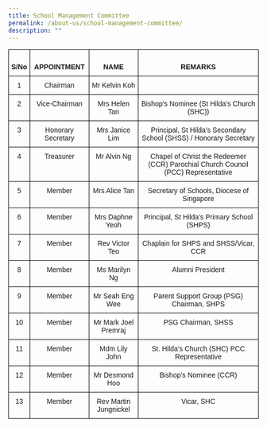 ```yaml
---
title: School Management Committee
permalink: /about-us/school-management-committee/
description: ""
---
```

<style type="text/css">
.tg  {border-collapse:collapse;border-spacing:0;}
.tg td{border-color:black;border-style:solid;border-width:1px;font-family:Arial, sans-serif;font-size:14px;
  overflow:hidden;padding:10px 5px;word-break:normal;}
.tg th{border-color:black;border-style:solid;border-width:1px;font-family:Arial, sans-serif;font-size:14px;
  font-weight:normal;overflow:hidden;padding:10px 5px;word-break:normal;}
.tg .tg-baqh{text-align:center;vertical-align:top}
.tg .tg-amwm{font-weight:bold;text-align:center;vertical-align:top}
</style>
<table class="tg">
<thead>
  <tr>
    <th class="tg-amwm"><br><span style="background-color:initial">S/No</span><br></th>
    <th class="tg-amwm"><br><span style="background-color:initial">APPOINTMENT</span><br></th>
    <th class="tg-amwm"><br><span style="background-color:initial">NAME</span><br></th>
    <th class="tg-amwm"><br>REMARKS</th>
  </tr>
</thead>
<tbody>
  <tr>
    <td class="tg-baqh">1 </td>
    <td class="tg-baqh"> Chairman</td>
    <td class="tg-baqh">Mr Kelvin Koh </td>
    <td class="tg-baqh"> </td>
  </tr>
  <tr>
    <td class="tg-baqh">2</td>
    <td class="tg-baqh"> Vice-Chairman</td>
    <td class="tg-baqh"> Mrs Helen Tan</td>
    <td class="tg-baqh">Bishop’s Nominee (St Hilda’s Church (SHC)) </td>
  </tr>
  <tr>
    <td class="tg-baqh">3 </td>
    <td class="tg-baqh"> Honorary Secretary</td>
    <td class="tg-baqh">Mrs Janice Lim </td>
    <td class="tg-baqh"> Principal, St Hilda’s Secondary School (SHSS) / Honorary Secretary</td>
  </tr>
  <tr>
    <td class="tg-baqh"> 4</td>
    <td class="tg-baqh"> Treasurer</td>
    <td class="tg-baqh">Mr Alvin Ng </td>
    <td class="tg-baqh"> Chapel of Christ the Redeemer (CCR) Parochial Church Council (PCC) Representative</td>
  </tr>
  <tr>
    <td class="tg-baqh"> 5</td>
    <td class="tg-baqh"> Member</td>
    <td class="tg-baqh">Mrs Alice Tan </td>
    <td class="tg-baqh">Secretary of Schools, Diocese of Singapore </td>
  </tr>
  <tr>
    <td class="tg-baqh"> 6</td>
    <td class="tg-baqh"> Member</td>
    <td class="tg-baqh">Mrs Daphne Yeoh </td>
    <td class="tg-baqh"> Principal, St Hilda’s Primary School (SHPS)</td>
  </tr>
  <tr>
    <td class="tg-baqh"> 7</td>
    <td class="tg-baqh">Member </td>
    <td class="tg-baqh"> Rev Victor Teo</td>
    <td class="tg-baqh">Chaplain for SHPS and SHSS/Vicar, CCR </td>
  </tr>
  <tr>
    <td class="tg-baqh"> 8</td>
    <td class="tg-baqh"> Member</td>
    <td class="tg-baqh">Ms Marilyn Ng </td>
    <td class="tg-baqh"> Alumni President</td>
  </tr>
  <tr>
    <td class="tg-baqh"> 9</td>
    <td class="tg-baqh">Member </td>
    <td class="tg-baqh">Mr Seah Eng Wee </td>
    <td class="tg-baqh"> Parent Support Group (PSG) Chairman, SHPS</td>
  </tr>
  <tr>
    <td class="tg-baqh"> 10 </td>
    <td class="tg-baqh">Member </td>
    <td class="tg-baqh">Mr Mark Joel Premraj </td>
    <td class="tg-baqh">PSG Chairman, SHSS </td>
  </tr>
  <tr>
    <td class="tg-baqh">11</td>
    <td class="tg-baqh"> Member</td>
    <td class="tg-baqh">Mdm Lily John </td>
    <td class="tg-baqh"> St. Hilda’s Church (SHC) PCC Representative</td>
  </tr>
  <tr>
    <td class="tg-baqh"> 12 </td>
    <td class="tg-baqh">Member </td>
    <td class="tg-baqh">Mr Desmond Hoo </td>
    <td class="tg-baqh"> Bishop’s Nominee (CCR)</td>
  </tr>
  <tr>
    <td class="tg-baqh"> 13</td>
    <td class="tg-baqh"> Member</td>
    <td class="tg-baqh">Rev Martin Jungnickel </td>
    <td class="tg-baqh">Vicar, SHC </td>
  </tr>
</tbody>
</table>
